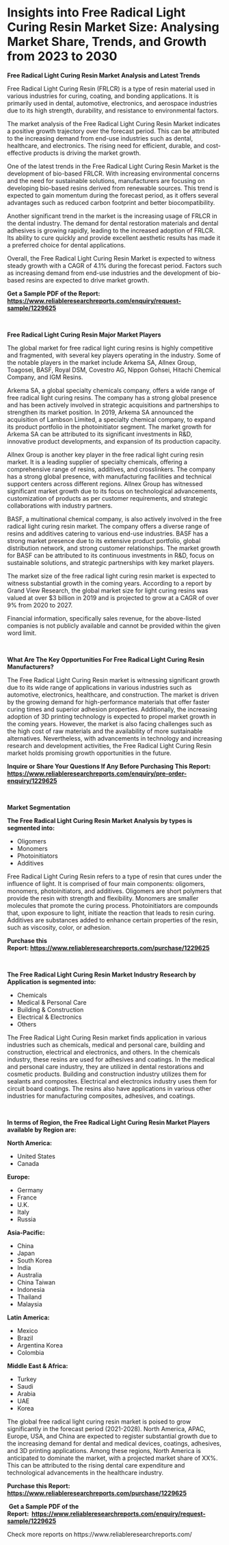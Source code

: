<p><h1>Insights into Free Radical Light Curing Resin Market Size: Analysing Market Share, Trends, and Growth from 2023 to 2030</h1></p><p><strong>Free Radical Light Curing Resin Market Analysis and Latest Trends</strong></p>
<p><p>Free Radical Light Curing Resin (FRLCR) is a type of resin material used in various industries for curing, coating, and bonding applications. It is primarily used in dental, automotive, electronics, and aerospace industries due to its high strength, durability, and resistance to environmental factors.</p><p>The market analysis of the Free Radical Light Curing Resin Market indicates a positive growth trajectory over the forecast period. This can be attributed to the increasing demand from end-use industries such as dental, healthcare, and electronics. The rising need for efficient, durable, and cost-effective products is driving the market growth.</p><p>One of the latest trends in the Free Radical Light Curing Resin Market is the development of bio-based FRLCR. With increasing environmental concerns and the need for sustainable solutions, manufacturers are focusing on developing bio-based resins derived from renewable sources. This trend is expected to gain momentum during the forecast period, as it offers several advantages such as reduced carbon footprint and better biocompatibility.</p><p>Another significant trend in the market is the increasing usage of FRLCR in the dental industry. The demand for dental restoration materials and dental adhesives is growing rapidly, leading to the increased adoption of FRLCR. Its ability to cure quickly and provide excellent aesthetic results has made it a preferred choice for dental applications.</p><p>Overall, the Free Radical Light Curing Resin Market is expected to witness steady growth with a CAGR of 4.1% during the forecast period. Factors such as increasing demand from end-use industries and the development of bio-based resins are expected to drive market growth.</p></p>
<p><strong>Get a Sample PDF of the Report:&nbsp; <a href="https://www.reliableresearchreports.com/enquiry/request-sample/1229625">https://www.reliableresearchreports.com/enquiry/request-sample/1229625</a></strong></p>
<p>&nbsp;</p>
<p><strong>Free Radical Light Curing Resin Major Market Players</strong></p>
<p><p>The global market for free radical light curing resins is highly competitive and fragmented, with several key players operating in the industry. Some of the notable players in the market include Arkema SA, Allnex Group, Toagosei, BASF, Royal DSM, Covestro AG, Nippon Gohsei, Hitachi Chemical Company, and IGM Resins. </p><p>Arkema SA, a global specialty chemicals company, offers a wide range of free radical light curing resins. The company has a strong global presence and has been actively involved in strategic acquisitions and partnerships to strengthen its market position. In 2019, Arkema SA announced the acquisition of Lambson Limited, a specialty chemical company, to expand its product portfolio in the photoinitiator segment. The market growth for Arkema SA can be attributed to its significant investments in R&D, innovative product developments, and expansion of its production capacity.</p><p>Allnex Group is another key player in the free radical light curing resin market. It is a leading supplier of specialty chemicals, offering a comprehensive range of resins, additives, and crosslinkers. The company has a strong global presence, with manufacturing facilities and technical support centers across different regions. Allnex Group has witnessed significant market growth due to its focus on technological advancements, customization of products as per customer requirements, and strategic collaborations with industry partners.</p><p>BASF, a multinational chemical company, is also actively involved in the free radical light curing resin market. The company offers a diverse range of resins and additives catering to various end-use industries. BASF has a strong market presence due to its extensive product portfolio, global distribution network, and strong customer relationships. The market growth for BASF can be attributed to its continuous investments in R&D, focus on sustainable solutions, and strategic partnerships with key market players.</p><p>The market size of the free radical light curing resin market is expected to witness substantial growth in the coming years. According to a report by Grand View Research, the global market size for light curing resins was valued at over $3 billion in 2019 and is projected to grow at a CAGR of over 9% from 2020 to 2027.</p><p>Financial information, specifically sales revenue, for the above-listed companies is not publicly available and cannot be provided within the given word limit.</p></p>
<p>&nbsp;</p>
<p><strong>What Are The Key Opportunities For Free Radical Light Curing Resin Manufacturers?</strong></p>
<p><p>The Free Radical Light Curing Resin market is witnessing significant growth due to its wide range of applications in various industries such as automotive, electronics, healthcare, and construction. The market is driven by the growing demand for high-performance materials that offer faster curing times and superior adhesion properties. Additionally, the increasing adoption of 3D printing technology is expected to propel market growth in the coming years. However, the market is also facing challenges such as the high cost of raw materials and the availability of more sustainable alternatives. Nevertheless, with advancements in technology and increasing research and development activities, the Free Radical Light Curing Resin market holds promising growth opportunities in the future.</p></p>
<p><strong>Inquire or Share Your Questions If Any Before Purchasing This Report: <a href="https://www.reliableresearchreports.com/enquiry/pre-order-enquiry/1229625">https://www.reliableresearchreports.com/enquiry/pre-order-enquiry/1229625</a></strong></p>
<p>&nbsp;</p>
<p><strong>Market Segmentation</strong></p>
<p><strong>The Free Radical Light Curing Resin Market Analysis by types is segmented into:</strong></p>
<p><ul><li>Oligomers</li><li>Monomers</li><li>Photoinitiators</li><li>Additives</li></ul></p>
<p><p>Free Radical Light Curing Resin refers to a type of resin that cures under the influence of light. It is comprised of four main components: oligomers, monomers, photoinitiators, and additives. Oligomers are short polymers that provide the resin with strength and flexibility. Monomers are smaller molecules that promote the curing process. Photoinitiators are compounds that, upon exposure to light, initiate the reaction that leads to resin curing. Additives are substances added to enhance certain properties of the resin, such as viscosity, color, or adhesion.</p></p>
<p><strong>Purchase this Report:&nbsp;<a href="https://www.reliableresearchreports.com/purchase/1229625">https://www.reliableresearchreports.com/purchase/1229625</a></strong></p>
<p>&nbsp;</p>
<p><strong>The Free Radical Light Curing Resin Market Industry Research by Application is segmented into:</strong></p>
<p><ul><li>Chemicals</li><li>Medical & Personal Care</li><li>Building & Construction</li><li>Electrical & Electronics</li><li>Others</li></ul></p>
<p><p>The Free Radical Light Curing Resin market finds application in various industries such as chemicals, medical and personal care, building and construction, electrical and electronics, and others. In the chemicals industry, these resins are used for adhesives and coatings. In the medical and personal care industry, they are utilized in dental restorations and cosmetic products. Building and construction industry utilizes them for sealants and composites. Electrical and electronics industry uses them for circuit board coatings. The resins also have applications in various other industries for manufacturing composites, adhesives, and coatings.</p></p>
<p>&nbsp;</p>
<p><strong>In terms of Region, the Free Radical Light Curing Resin Market Players available by Region are:</strong></p>
<p>
    <p> <strong> North America: </strong>
        <ul>
            <li>United States</li>
            <li>Canada</li>
        </ul>
        </p> 
    <p> <strong> Europe: </strong>
        <ul>
            <li>Germany</li>
            <li>France</li>
            <li>U.K.</li>
            <li>Italy</li>
            <li>Russia</li>
        </ul>
        </p> 
    <p> <strong> Asia-Pacific: </strong>
        <ul>
            <li>China</li>
            <li>Japan</li>
            <li>South Korea</li>
            <li>India</li>
            <li>Australia</li>
            <li>China Taiwan</li>
            <li>Indonesia</li>
            <li>Thailand</li>
            <li>Malaysia</li>
        </ul>
        </p> 
    <p> <strong> Latin America: </strong>
        <ul>
            <li>Mexico</li>
            <li>Brazil</li>
            <li>Argentina Korea</li>
            <li>Colombia</li>
        </ul>
        </p> 
    <p> <strong> Middle East & Africa: </strong>
        <ul>
            <li>Turkey</li>
            <li>Saudi</li>
            <li>Arabia</li>
            <li>UAE</li>
            <li>Korea</li>
        </ul>
    </p>
    </p>
<p><p>The global free radical light curing resin market is poised to grow significantly in the forecast period (2021-2028). North America, APAC, Europe, USA, and China are expected to register substantial growth due to the increasing demand for dental and medical devices, coatings, adhesives, and 3D printing applications. Among these regions, North America is anticipated to dominate the market, with a projected market share of XX%. This can be attributed to the rising dental care expenditure and technological advancements in the healthcare industry.</p></p>
<p><strong>Purchase this Report: <a href="https://www.reliableresearchreports.com/purchase/1229625">https://www.reliableresearchreports.com/purchase/1229625</a></strong></p>
<p>&nbsp;<strong>Get a Sample PDF of the Report:&nbsp;&nbsp;<a href="https://www.reliableresearchreports.com/enquiry/request-sample/1229625">https://www.reliableresearchreports.com/enquiry/request-sample/1229625</a></strong></p>
<p><strong></strong></p>
<p>Check more reports on https://www.reliableresearchreports.com/</p>